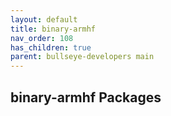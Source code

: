 ```yaml
---
layout: default
title: binary-armhf
nav_order: 108
has_children: true
parent: bullseye-developers main
---
```


## binary-armhf Packages
